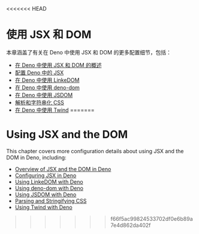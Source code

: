 <<<<<<< HEAD
# 使用 JSX 和 DOM

本章涵盖了有关在 Deno 中使用 JSX 和 DOM 的更多配置细节，包括：

- [在 Deno 中使用 JSX 和 DOM 的概述](./jsx_dom/overview.md)
- [配置 Deno 中的 JSX](./jsx_dom/jsx.md)
- [在 Deno 中使用 LinkeDOM](./jsx_dom/linkedom.md)
- [在 Deno 中使用 deno-dom](./jsx_dom/deno_dom.md)
- [在 Deno 中使用 JSDOM](./jsx_dom/jsdom.md)
- [解析和字符串化 CSS](./jsx_dom/css.md)
- [在 Deno 中使用 Twind](./jsx_dom/twind.md)
=======
# Using JSX and the DOM

This chapter covers more configuration details about using JSX and the DOM in
Deno, including:

- [Overview of JSX and the DOM in Deno](./jsx_dom/overview.md)
- [Configuring JSX in Deno](./jsx_dom/jsx.md)
- [Using LinkeDOM with Deno](./jsx_dom/linkedom.md)
- [Using deno-dom with Deno](./jsx_dom/deno_dom.md)
- [Using JSDOM with Deno](./jsx_dom/jsdom.md)
- [Parsing and Stringifying CSS](./jsx_dom/css.md)
- [Using Twind with Deno](./jsx_dom/twind.md)
>>>>>>> f66f5ac99824533702df0e6b89a7e4d862da402f
